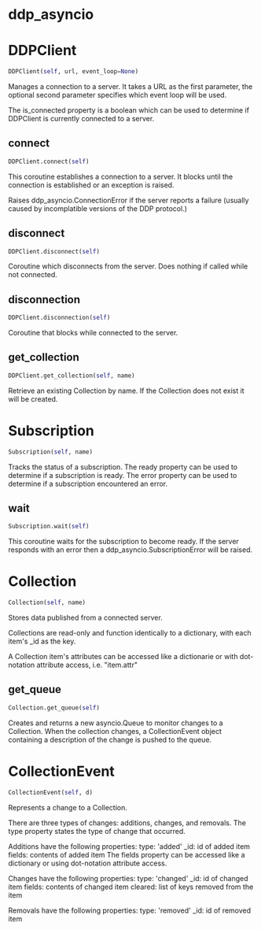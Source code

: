 <h1 id="ddp_asyncio">ddp_asyncio</h1>


<h1 id="ddp_asyncio.ddpclient.DDPClient">DDPClient</h1>

```python
DDPClient(self, url, event_loop=None)
```
Manages a connection to a server.
It takes a URL as the first parameter, the optional second parameter specifies which event loop will be used.

The is_connected property is a boolean which can be used to determine if DDPClient is currently connected to a server.

<h2 id="ddp_asyncio.ddpclient.DDPClient.connect">connect</h2>

```python
DDPClient.connect(self)
```
This coroutine establishes a connection to a server.
It blocks until the connection is established or an exception is raised.

Raises ddp_asyncio.ConnectionError if the server reports a failure (usually caused by incomplatible versions of the DDP protocol.)

<h2 id="ddp_asyncio.ddpclient.DDPClient.disconnect">disconnect</h2>

```python
DDPClient.disconnect(self)
```
Coroutine which disconnects from the server.
Does nothing if called while not connected.

<h2 id="ddp_asyncio.ddpclient.DDPClient.disconnection">disconnection</h2>

```python
DDPClient.disconnection(self)
```
Coroutine that blocks while connected to the server.
<h2 id="ddp_asyncio.ddpclient.DDPClient.get_collection">get_collection</h2>

```python
DDPClient.get_collection(self, name)
```
Retrieve an existing Collection by name. If the Collection does not exist it will be created.
<h1 id="ddp_asyncio.subscription.Subscription">Subscription</h1>

```python
Subscription(self, name)
```
Tracks the status of a subscription.
The ready property can be used to determine if a subscription is ready.
The error property can be used to determine if a subscription encountered an error.

<h2 id="ddp_asyncio.subscription.Subscription.wait">wait</h2>

```python
Subscription.wait(self)
```
This coroutine waits for the subscription to become ready.
If the server responds with an error then a ddp_asyncio.SubscriptionError will be raised.

<h1 id="ddp_asyncio.collection.Collection">Collection</h1>

```python
Collection(self, name)
```
Stores data published from a connected server.

Collections are read-only and function identically to a dictionary, with each item's _id as the key.

A Collection item's attributes can be accessed like a dictionarie or with dot-notation attribute access, i.e. "item.attr"

<h2 id="ddp_asyncio.collection.Collection.get_queue">get_queue</h2>

```python
Collection.get_queue(self)
```
Creates and returns a new asyncio.Queue to monitor changes to a Collection.
When the collection changes, a CollectionEvent object containing a description of the change is pushed to the queue.

<h1 id="ddp_asyncio.collection.CollectionEvent">CollectionEvent</h1>

```python
CollectionEvent(self, d)
```
Represents a change to a Collection.

There are three types of changes: additions, changes, and removals. The type property states the type of change that occurred.

Additions have the following properties:
    type: 'added'
    _id: id of added item
    fields: contents of added item
The fields property can be accessed like a dictionary or using dot-notation attribute access.

Changes have the following properties:
    type: 'changed'
    _id: id of changed item
    fields: contents of changed item
    cleared: list of keys removed from the item

Removals have the following properties:
    type: 'removed'
    _id: id of removed item

